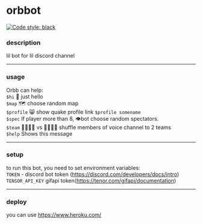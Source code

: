 # orbbot
[![Code style: black](https://img.shields.io/badge/code%20style-black-000000.svg)](https://github.com/psf/black)

### description
lil bot for lil discord channel

---
### usage
Orbb can help:  
`$hi`      👋 just hello  
`$map`     🗺️ choose random map  
`$profile` 😸 show quake profile link `$profile somename`  
`$spec`    If player more than 8, 👁️bot choose random spectators.  
`$team`    👨‍👩‍👧‍👦 vs 👨‍👨‍👧‍👧 shuffle members of voice channel to 2 teams  
`$help`    Shows this message

---
### setup
to run this bot, you need to set environment variables:  
`TOKEN` - discord bot token (https://discord.com/developers/docs/intro)  
`TENSOR_API_KEY` gifapi token(https://tenor.com/gifapi/documentation)

---
### deploy
you can use https://www.heroku.com/